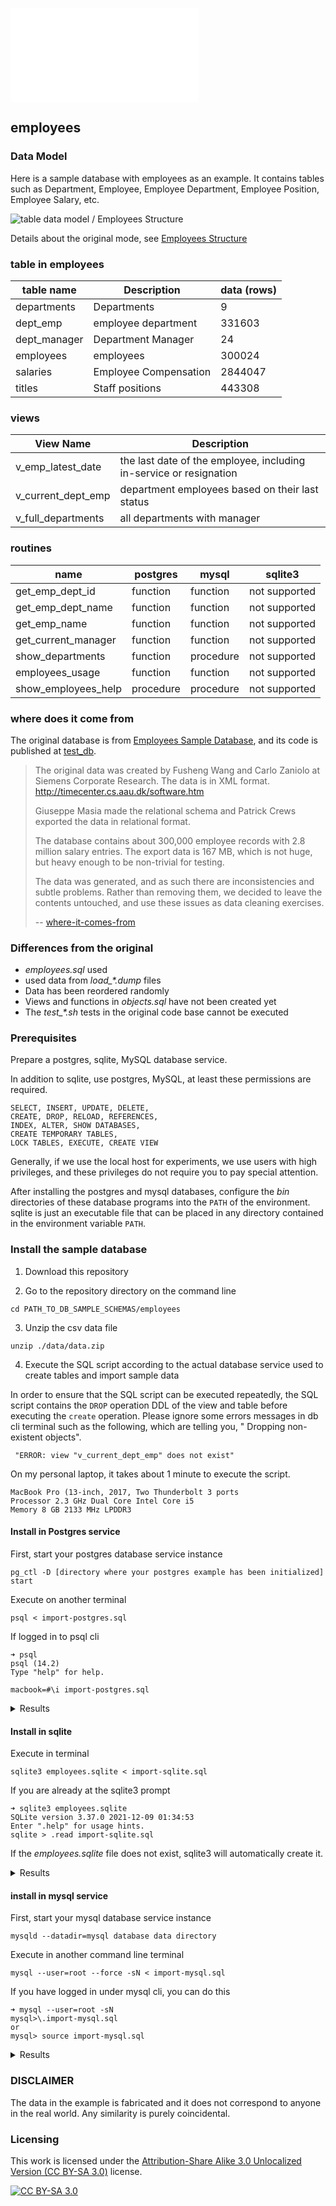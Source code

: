 
![说明-中文版本](./README_zh.md)

## employees

### Data Model

Here is a sample database with employees as an example. It contains tables such as Department, Employee, Employee Department, Employee Position, Employee Salary, etc.

![table data model / Employees Structure ][er employees ori]

Details about the original mode, see [Employees Structure][er employees ori]

### table in employees

| table name   | Description           | data (rows)
|--------------|-----------------------|-------
| departments  | Departments           | 9
| dept_emp     | employee department   | 331603
| dept_manager | Department Manager    | 24
| employees    | employees             | 300024
| salaries     | Employee Compensation | 2844047
| titles       | Staff positions       | 443308

### views

| View Name | Description
| -------------------|--------
| v_emp_latest_date  | the last date of the employee, including in-service or resignation
| v_current_dept_emp | department employees based on their last status
| v_full_departments | all departments with manager

### routines

|name                 | postgres   | mysql      | sqlite3
|---------------------|------------|------------|---------
| get_emp_dept_id     | function   | function   | not supported
| get_emp_dept_name   | function   | function   | not supported
| get_emp_name        | function   | function   | not supported
| get_current_manager | function   | function   | not supported
| show_departments    | function   | procedure  | not supported
| employees_usage     | function   | function   | not supported
| show_employees_help | procedure  | procedure  | not supported

### where does it come from

The original database is from [Employees Sample Database][mysql sample employees], and its code is published at [test_db][mysql sample employees codebase].

> The original data was created by Fusheng Wang and Carlo Zaniolo at Siemens Corporate Research. The data is in XML format. http://timecenter.cs.aau.dk/software.htm
>
> Giuseppe Masia made the relational schema and Patrick Crews exported the data in relational format.
>
> The database contains about 300,000 employee records with 2.8 million salary entries. The export data is 167 MB, which is not huge, but heavy enough to be non-trivial for testing.
> 
> The data was generated, and as such there are inconsistencies and subtle problems. Rather than removing them, we decided to leave the contents untouched, and use these issues as data cleaning exercises.
>
> -- [where-it-comes-from][where is comes from]
>

### Differences from the original

* *employees.sql* used
* used data from *load_\*.dump* files
* Data has been reordered randomly
* Views and functions in *objects.sql* have not been created yet
* The *test_\*.sh* tests in the original code base cannot be executed

### Prerequisites

Prepare a postgres, sqlite, MySQL database service.

In addition to sqlite, use postgres, MySQL, at least these permissions are required.

    SELECT, INSERT, UPDATE, DELETE,
    CREATE, DROP, RELOAD, REFERENCES,
    INDEX, ALTER, SHOW DATABASES,
    CREATE TEMPORARY TABLES,
    LOCK TABLES, EXECUTE, CREATE VIEW

Generally, if we use the local host for experiments, we use users with high privileges, and these privileges do not require you to pay special attention.

After installing the postgres and mysql databases, configure the *bin* directories of these database programs into the `PATH` of the environment.
sqlite is just an executable file that can be placed in any directory contained in the environment variable `PATH`.

### Install the sample database


1. Download this repository

2. Go to the repository directory on the command line

````
cd PATH_TO_DB_SAMPLE_SCHEMAS/employees
````

3. Unzip the csv data file

````
unzip ./data/data.zip
````

4. Execute the SQL script according to the actual database service used to create tables and import sample data

In order to ensure that the SQL script can be executed repeatedly, the SQL script contains the `DROP` operation DDL of the view and table before executing the `create` operation. Please ignore some errors messages in db cli terminal such as the following, which are telling you, " Dropping non-existent objects".

     "ERROR: view "v_current_dept_emp" does not exist"

On my personal laptop, it takes about 1 minute to execute the script.

    MacBook Pro (13-inch, 2017, Two Thunderbolt 3 ports
    Processor 2.3 GHz Dual Core Intel Core i5
    Memory 8 GB 2133 MHz LPDDR3

#### Install in Postgres service

First, start your postgres database service instance
    
    pg_ctl -D [directory where your postgres example has been initialized] start

Execute on another terminal

    psql < import-postgres.sql

If logged in to psql cli
  
    ➜ psql
    psql (14.2)
    Type "help" for help.
    
    macbook=#\i import-postgres.sql

<details>
  <summary>Results</summary>

    ➜ psql < import-postgres.sql
    DROP DATABASE
    CREATE DATABASE
    You are now connected to database "employees" as user "macbook".
    
    start at 2022-05-17 12:43:38.591187+08
    
     CREATING DATABASE STRUCTURE
    
    psql:./sql/drop.sql:3: ERROR: view "v_current_dept_emp" does not exist
    psql:./sql/drop.sql:4: ERROR: view "v_emp_latest_date" does not exist
    psql:./sql/drop.sql:5: NOTICE: table "dept_emp" does not exist, skipping
    DROP TABLE
    psql:./sql/drop.sql:6: NOTICE: table "dept_manager" does not exist, skipping
    DROP TABLE
    psql:./sql/drop.sql:7: NOTICE: table "titles" does not exist, skipping
    DROP TABLE
    psql:./sql/drop.sql:8: NOTICE: table "salaries" does not exist, skipping
    DROP TABLE
    psql:./sql/drop.sql:9: NOTICE: table "employees" does not exist, skipping
    DROP TABLE
    psql:./sql/drop.sql:10: NOTICE: table "departments" does not exist, skipping
    DROP TABLE
    CREATE TABLE
    CREATE TABLE
    CREATE TABLE
    CREATE TABLE
    CREATE TABLE
    CREATE TABLE
    CREATE VIEW
    CREATE VIEW
     LOADING departments
    
    COPY 9
     LOADING employees
    
    COPY 300024
     LOADING dept_emp
    
    COPY 331603
     LOADING dept_manager
    
    COPY 24
     LOADING salaries
    
    COPY 2844047
     LOADING titles
    
    COPY 443308
     Ended at 2022-05-17 12:44:33.367527+08
    
     It took 00:00:54.777496
    
    
     Counting tables record
    
     dept_emp | 331603
     dept_manager | 24
     titles | 443308
     salaries | 2844047
     employees | 300024
     departments | 9
</details>


#### Install in sqlite

Execute in terminal

    sqlite3 employees.sqlite < import-sqlite.sql

If you are already at the sqlite3 prompt

    ➜ sqlite3 employees.sqlite
    SQLite version 3.37.0 2021-12-09 01:34:53
    Enter ".help" for usage hints.
    sqlite > .read import-sqlite.sql


If the *employees.sqlite* file does not exist, sqlite3 will automatically create it.

<details>
  <summary>Results</summary>

  ````
  CREATING DATABASE STRUCTURE
  Error: near line 3: in prepare, no such view: v_current_dept_emp (1)
  Error: near line 4: in prepare, no such view: v_emp_latest_date (1)
  LOADING departments
  LOADING employees
  LOADING titles
  LOADING dept_emp
  LOADING dept_manager
  LOADING salaries
  It took 00:48.000
  
  Counting tables record
  dept_emp|331603
  dept_manager|24
  titles|443308
  salaries|2844047
  employees|300024
  departments|9
  ````
</details>


#### install in mysql service

First, start your mysql database service instance

    mysqld --datadir=mysql database data directory

Execute in another command line terminal

    mysql --user=root --force -sN < import-mysql.sql

If you have logged in under mysql cli, you can do this
  
    ➜ mysql --user=root -sN
    mysql>\.import-mysql.sql
    or
    mysql> source import-mysql.sql



<details>
  <summary>
    Results
  </summary>
  
  ````
  ➜ mysql --user=root --force -sN < import-mysql.sql
  start at 2022-05-17 11:52:50
  CREATING DATABASE STRUCTURE
  Dropping everything
  ERROR 1051 (42S02) at line 3 in file: './sql/drop.sql': Unknown table 'employees.v_current_dept_emp'
  ERROR 1051 (42S02) at line 4 in file: './sql/drop.sql': Unknown table 'employees.v_emp_latest_date'
  Creating tables
  storage engine: InnoDB
  Creating views

  LOADING departments
  employees.departments: Records: 9 Deleted: 0 Skipped: 0 Warnings: 0

  LOADING employees
  employees.employees: Records: 300024 Deleted: 0 Skipped: 0 Warnings: 0
  LOADING dept_emp
  employees.dept_emp: Records: 331603 Deleted: 0 Skipped: 0 Warnings: 0
  LOADING dept_manager
  employees.dept_manager: Records: 24 Deleted: 0 Skipped: 0 Warnings: 0
  LOADING salaries
  employees.salaries: Records: 2844047 Deleted: 0 Skipped: 0 Warnings: 0
  LOADING titles
  employees.titles: Records: 443308 Deleted: 0 Skipped: 0 Warnings: 0

  Ended at 2022-05-17 11:53:58
  It took 00:01:08.000000

  Counting tables record
  dept_emp 331603
  dept_manager 24
  titles 443308
  salaries 2844047
  employees 300024
  departments 9
  ````

</details>

### DISCLAIMER

The data in the example is fabricated and it does not correspond to anyone in the real world. Any similarity is purely coincidental.

### Licensing

This work is licensed under the [Attribution-Share Alike 3.0 Unlocalized Version (CC BY-SA 3.0)][cc-by-sa] license.

[![CC BY-SA 3.0][cc-by-sa-image]][cc-by-sa]

<!-- reference links -->

[license]: https://creativecommons.org/licenses/by-sa/3.0/deed.zh
[where is comes from]: https://github.com/datacharmer/test_db#where-it-comes-from
[mysql sample employees]: https://dev.mysql.com/doc/employee/en/
[mysql sample employees codebase]: https://github.com/datacharmer/test_db
[er employees ori]: ./images/employees-schema.png
[er employees]: ./images/er-employees-en.png
[er employees structure]: https://dev.mysql.com/doc/employee/en/sakila-structure.html

[cc-by-sa]: https://creativecommons.org/licenses/by-sa/3.0/
[cc-by-sa-image]: https://licensebuttons.net/l/by-sa/3.0/88x31.png
[cc-by-sa-shield]: https://img.shields.io/badge/License-CC%20BY--SA%203.0-lightgrey.svg

